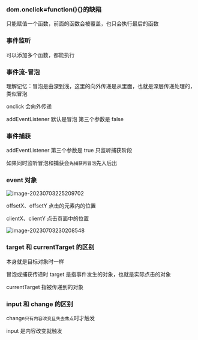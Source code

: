 ### dom.onclick=function(){}的缺陷

只能赋值一个函数，前面的函数会被覆盖，也只会执行最后的函数

### 事件监听

可以添加多个函数，都能执行

### 事件流-冒泡

理解记忆：冒泡是由深到浅，这里的向外传递是从里面，也就是深层传递处理的，类似冒泡

onclick 会向外传递

addEventListener 默认是冒泡 第三个参数是 false

### 事件捕获

addEventListener 第三个参数是 true 只监听捕获阶段

如果同时监听冒泡和捕获会`先捕获再冒泡`先入后出

### event 对象

![image-20230703225209702](../../assests/image-20230703225209702.png)

offsetX、offsetY 点击的元素内的位置

clientX、clientY 点击页面中的位置

![image-20230703230208548](../../assests/image-20230703230208548.png)

### target 和 currentTarget 的区别

本身就是目标对象时一样

冒泡或捕获传递时 target 是指事件发生的对象，也就是实际点击的对象

currentTarget 指被传递到的对象

### input 和 change 的区别

change`只有内容改变且失去焦点`时才触发

input 是内容改变就触发
